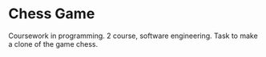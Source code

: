 # Chess Game
Сoursework in programming.
2 course, software engineering.
Task to make a clone of the game chess.
